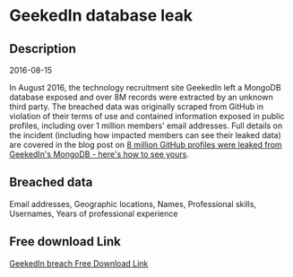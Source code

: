 # GeekedIn database leak

## Description

2016-08-15

In August 2016, the technology recruitment site GeekedIn left a MongoDB database exposed and over 8M records were extracted by an unknown third party. The breached data was originally scraped from GitHub in violation of their terms of use and contained information exposed in public profiles, including over 1 million members' email addresses. Full details on the incident (including how impacted members can see their leaked data) are covered in the blog post on <a href="https://www.troyhunt.com/8-million-github-profiles-were-leaked-from-geekedins-mongodb-heres-how-to-see-yours" target="_blank" rel="noopener">8 million GitHub profiles were leaked from GeekedIn's MongoDB - here's how to see yours</a>.

## Breached data

Email addresses, Geographic locations, Names, Professional skills, Usernames, Years of professional experience

## Free download Link

[GeekedIn breach Free Download Link](https://link-to.net/1229997/382.84898959402545/dynamic/?r=aHR0cHM6Ly93d3cubWVkaWFmaXJlLmNvbS92aWV3L2ZZOHMyMjJPcFpkb2RGaC9nZWVrZWRpbi5uZXQvZmlsZQ==)